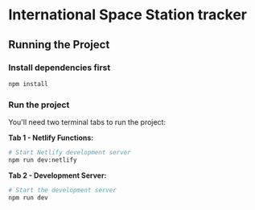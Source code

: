 # International Space Station tracker

## Running the Project

### Install dependencies first

```bash
npm install
```

### Run the project

You'll need two terminal tabs to run the project:

**Tab 1 - Netlify Functions:**

```bash
# Start Netlify development server
npm run dev:netlify
```

**Tab 2 - Development Server:**

```bash
# Start the development server
npm run dev
```

